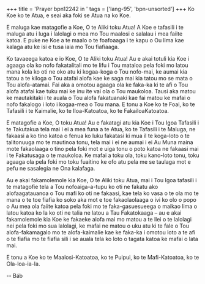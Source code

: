 +++
title = 'Prayer bpn12242 in '
tags = ['lang-95', 'bpn-unsorted']
+++
Ko Koe ko te Atua, e seai aka foki se Atua na ko Koe.  
  
E maluga kae matagofie a Koe, O te Aliki toku Atua! A Koe e tafasili i te maluga atu i luga i lalolagi o mea mo Tou maalosi e salalau i mea faiite katoa.  E puke ne Koe a te maalo o te foafoaaga i te kapu o Ou lima kae kalaga atu ke isi e tusa iaia mo Tou fiafiaaga.  
  
Ko tavaeega katoa e io Koe, O te Aliki toku Atua!  Au e akai totuli kia Koe i agaaga ola ko nofo fakatalitali mo te lifu i Tou mataloa pela foki mo latou mana kola ko oti ne oko atu ki kogaa-koga o Tou nofo-mai, ke aumai kia tatou a te kiloga o Tou atafai alofa kae ke saga mai kia tatou mo se mata o Tou alofa-atamai.  Fai aka a omotou agaaga ola ke faka-ka ki te afi o Tou alofa atafai kae tuku mai ke inu ite vai ola o Tou maukoloa.  Tausi aka matou ke mautakitaki i te auala o Tou alofa fakatuanaki kae fai matou ke mafai o nofo fakalogo i loto i kogaa-mea o Tou mana.  E tonu a Koe ko te Foai, ko te Tafasili i te Kaimalie, ko te Iloa-Katoatoa, ko te FakailoaKatoatoa.  
  
E matagofie a Koe, O toku Atua!  Au e fakatagi atu kia Koe i Tou Igoa Tafasili i te Takutakua tela mai i ei a mea funa a te Atua, ko te Tafasili i te Maluga, ne fakaasi a ko tino katoa o fenua ko luku fakatasi ki mua iI te koga-loto o te talitonuuga mo te mautinoa tonu, tela mai i ei ne aumai i ei Au Muna maina mote fakaolaaga o tino pela foki mot e uiga tonu o poto katoa ne fakaasi mai i te Fakatusaga o te maukoloa.  Ke mafai a toku ola, toku kano-loto tonu, toku agaaga ola pela foki mo toku fuaitino ke ofo atu pela me se taulaga mot e pefu ne sasalegia ne Ona kalafaga.  
  
Au e akai fakamolemole kia Koe, O te Aliki toku Atua, mai i Tou Igoa tafasili i te matagofie tela a Tou nofoaiga-a-tupu ko oti ne fakatu ako alofaagatauanoa o Tou mafi ko oti ne fakaasi, kae tela ko vasa o te ola mo te mana o te toe fiafia ko soko aka mot e toe fakaolaolaaga o ivi ko olo o popo o Au mea ola faiite katoa pela foki mo te faka-gasuesueega o maikao lima o latou katoa ko la ko oti ne talia ne latou a Tau Fakatokaaga – au e akai fakamolemole kia Koe ke fakaeke alofa mai mo matou a te llei o te lalolagi nei pela foki mo sua lalolagi, ke mafai ne matou o uku atu ki te fale o Tou alofa-fakamagalo mo te alofa-kaimalie kae ke faka-ka i 
omotou loto a te afi o te fiafia mo te fiafia sili i se auala tela ko loto o tagata katoa ke mafai o lata mai.  
  
E tonu a Koe ko te Maalosi-Katoatoa, ko te Puipui, ko te Mafi-Katoatoa, ko te Ola-loa-ia-Ia.

-- Báb
